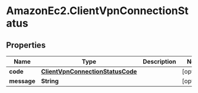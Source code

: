# AmazonEc2.ClientVpnConnectionStatus

## Properties

Name | Type | Description | Notes
------------ | ------------- | ------------- | -------------
**code** | [**ClientVpnConnectionStatusCode**](ClientVpnConnectionStatusCode.md) |  | [optional] 
**message** | **String** |  | [optional] 


